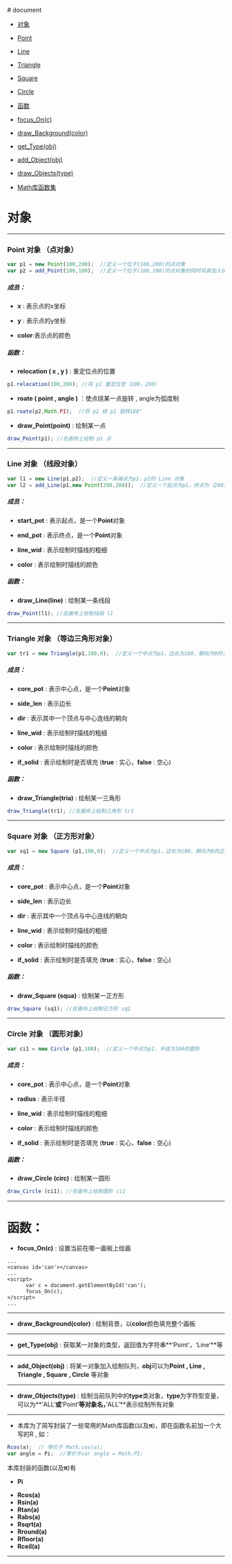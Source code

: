 ﻿﻿﻿﻿# document﻿﻿﻿﻿* [对象](#obj) * [Point](#point) * [Line](#line) * [Triangle](#triangle) * [Square](#square) * [Circle](#circle)* [函数](#fun) * [focus_On(c)](#focus_on) * [draw_Background(color)](#draw_background) * [get_Type(obj)](#get_type) * [add_Object(obj)](#add_object) * [draw_Objects(type)](#draw_objects) * [Math库函数集](#math)<a name="obj"></a># 对象-------------------------------------------------------<a name="point"></a>### Point 对象 （点对象）``` javascriptvar p1 = new Point(100,200);  //定义一个位于(100,200)的点对象var p2 = add_Point(100,100);  //定义一个位于(100,100)的点对象的同时将其加入绘制队列```##### 成员：* **x** : 表示点的x坐标* **y** : 表示点的y坐标  * **color**:表示点的颜色##### 函数：* **relocation ( x , y )** : 重定位点的位置``` javascriptp1.relocation(100,200); //将 p1 重定位至（100，200）```* **roate ( point , angle )** ：使点绕某一点旋转 , angle为弧度制``` javascriptp1.roate(p2,Math.PI);  //将 p1 绕 p2 旋转180°```* **draw_Point(point)** : 绘制某一点```javascriptdraw_Point(p1); //在画布上绘制 p1 点```---------------------------------------------------<a name="line"></a>### Line 对象 （线段对象）``` javascriptvar l1 = new Line(p1,p2);  //定义一条端点为p1，p2的 Line 对象var l2 = add_Line(p1,new Point(200,200));  //定义一个起点为p1，终点为（200，200）的Line对象，并将其加入绘制队列```##### 成员：* **start_pot** : 表示起点，是一个**Point**对象* **end_pot** : 表示终点，是一个**Point**对象* **line_wid** : 表示绘制时描线的粗细* **color** : 表示绘制时描线的颜色##### 函数：* **draw_Line(line)** : 绘制某一条线段```javascriptdraw_Point(l1); //在画布上绘制线段 l1 ```---------------------------------------------<a name="triangle"></a>### Triangle 对象 （等边三角形对象）``` javascriptvar tr1 = new Triangle(p1,100,0);  //定义一个中点为p1，边长为100，朝向为0的三角形```##### 成员：* **core_pot** : 表示中心点，是一个**Point**对象* **side_len** : 表示边长* **dir** : 表示其中一个顶点与中心连线的朝向* **line_wid** : 表示绘制时描线的粗细* **color** : 表示绘制时描线的颜色* **if_solid** : 表示绘制时是否填充 (**true** : 实心，**false** : 空心)##### 函数：* **draw_Triangle(tria)**  :  绘制某一三角形```javascriptdraw_Triangle(tr1); //在画布上绘制三角形 tr1 ```---------------------------------<a name="square"></a>### Square 对象 （正方形对象）``` javascriptvar sq1 = new Square (p1,100,0);  //定义一个中点为p1，边长为100，朝向为0的正方形```##### 成员：* **core_pot** : 表示中心点，是一个**Point**对象* **side_len** : 表示边长* **dir** : 表示其中一个顶点与中心连线的朝向* **line_wid** : 表示绘制时描线的粗细* **color** : 表示绘制时描线的颜色* **if_solid** : 表示绘制时是否填充 (**true** : 实心，**false** : 空心)##### 函数：* **draw_Square (squa)**  :  绘制某一正方形```javascriptdraw_Square (sq1); //在画布上绘制正方形 sq1```----------------------------------<a name="circle"></a>###  Circle 对象 （圆形对象）``` javascriptvar ci1 = new Circle (p1,100);  //定义一个中点为p1，半径为100的圆形```##### 成员：* **core_pot** : 表示中心点，是一个**Point**对象* **radius** : 表示半径* **line_wid** : 表示绘制时描线的粗细* **color** : 表示绘制时描线的颜色* **if_solid** : 表示绘制时是否填充 (**true** : 实心，**false** : 空心)##### 函数：* **draw_Circle (circ)**  :  绘制某一圆形```javascriptdraw_Circle (ci1); //在画布上绘制圆形 ci1```-------------------------<a name="fun"></a># 函数：<a name="focus_on"></a>* **focus_On(c)** : 设置当前在哪一画板上绘画  ``` ...  <canvas id='can'></canvas> ... <script>       var c = document.getElementById('can');       focus_On(c); </script> ... ```---<a name='draw_background'></a>* **draw_Background(color)** :  绘制背景，以**color**颜色填充整个画板---<a name='get_type'></a> * **get_Type(obj)** :  获取某一对象的类型，返回值为字符串**‘Point’，‘Line’**等---<a name='add_object'></a>* **add_Object(obj)** :  将某一对象加入绘制队列，**obj**可以为**Point , Line , Triangle , Square , Circle** 等对象---<a name='draw_objects'></a>* **draw_Objects(type)** :  绘制当前队列中的**type**类对象，**type**为字符型变量，可以为**’ALL‘**或**’Point‘**等对象名，**’ALL’**表示绘制所有对象---<a name='math'></a>* 本库为了简写封装了一些常用的Math库函数(以及**π**)，即在函数名前加一个大写的R , 如： ```javascript Rcos(a);  // 等价于 Math.cos(a); var angle = Pi;  //等价于var angle = Math.PI; ``` 本库封装的函数(以及**π**)有 * **Pi** - **Rcos(a)** - **Rsin(a)** - **Rtan(a)** - **Rabs(a)** - **Rsqrt(a)** - **Rround(a)** - **Rfloor(a)** - **Rceil(a)**---